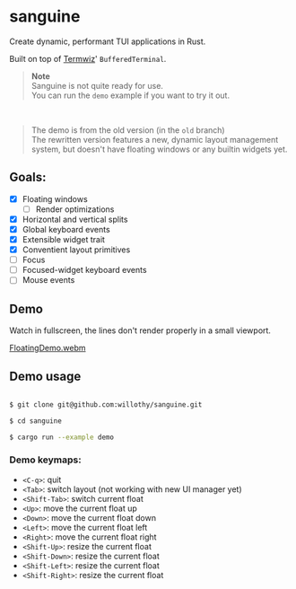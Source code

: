 # sanguine

Create dynamic, performant TUI applications in Rust.

Built on top of [Termwiz](https://docs.rs/termwiz)' `BufferedTerminal`.

> **Note**<br>
> Sanguine is not quite ready for use.<br>
> You can run the `demo` example if you want to try it out.<br>
<br/>

> The demo is from the old version (in the `old` branch)<br>
> The rewritten version features a new, dynamic layout management system, but doesn't have floating windows or any builtin widgets yet.

## Goals:

- [x] Floating windows
  - [ ] Render optimizations
- [x] Horizontal and vertical splits
- [x] Global keyboard events
- [x] Extensible widget trait
- [x] Conventient layout primitives
- [ ] Focus
- [ ] Focused-widget keyboard events
- [ ] Mouse events

## Demo

Watch in fullscreen, the lines don't render properly in a small viewport.

[FloatingDemo.webm](https://user-images.githubusercontent.com/38540736/231884015-44bb77ce-2111-4d92-b463-b6a02b29be8b.webm)

## Demo usage

```sh

$ git clone git@github.com:willothy/sanguine.git

$ cd sanguine

$ cargo run --example demo

```

### Demo keymaps:

- `<C-q>`: quit
- `<Tab>`: switch layout (not working with new UI manager yet)
- `<Shift-Tab>`: switch current float
- `<Up>`: move the current float up
- `<Down>`: move the current float down
- `<Left>`: move the current float left
- `<Right>`: move the current float right
- `<Shift-Up>`: resize the current float
- `<Shift-Down>`: resize the current float
- `<Shift-Left>`: resize the current float
- `<Shift-Right>`: resize the current float
